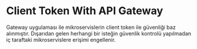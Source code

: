 # Client Token With API Gateway

Gateway uygulaması ile mikroservislerin client token ile güvenliği baz alınmıştır. 
Dışarıdan gelen herhangi bir isteğin güvenlik kontrolü yapılmadan iç taraftaki mikroservislere erişimi engellenir.
